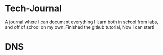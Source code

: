 # Tech-Journal
A journal where I can document everything I learn both in school from labs, and off of school on my own.
Finished the github tutorial, Now I can start!

# DNS
